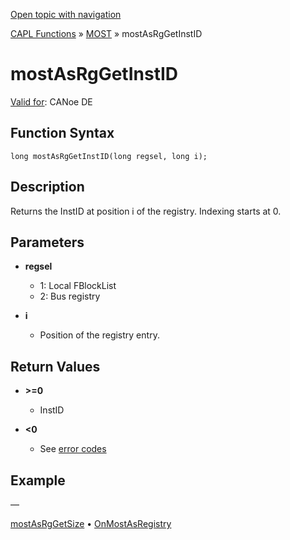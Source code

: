 [Open topic with navigation](../../../../../CANoeDEFamily.htm#Topics/CAPLFunctions/MOST/Functions/CAPLfunctionMOSTAsRgGetInstID.md)

[CAPL Functions](../../CAPLfunctions.md) » [MOST](../CAPLfunctionsMOSTOverview.md) » mostAsRgGetInstID

# mostAsRgGetInstID

[Valid for](../../../Shared/FeatureAvailability.md):  CANoe DE

## Function Syntax

```
long mostAsRgGetInstID(long regsel, long i);
```

## Description

Returns the InstID at position i of the registry. Indexing starts at 0.

## Parameters

- **regsel**
  - 1: Local FBlockList
  - 2: Bus registry

- **i**
  - Position of the registry entry.

## Return Values

- **\>=0**
  - InstID

- **\<0**
  - See [error codes](../CAPLfunctionsMOSTErrorCodes.md)

## Example

—

[mostAsRgGetSize](CAPLfunctionMOSTAsRgGetSize.md)  •  [OnMostAsRegistry](../EventProcedures/CAPLfunctionOnMOSTAsRegistry.md)
